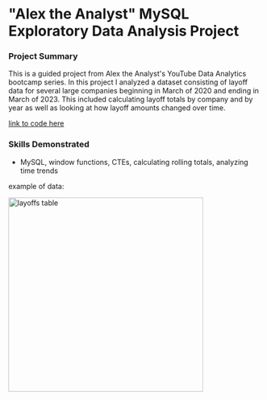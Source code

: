 # "Alex the Analyst" MySQL Exploratory Data Analysis Project
### Project Summary
This is a guided project from Alex the Analyst's YouTube Data Analytics bootcamp series. In this project I analyzed a dataset consisting of layoff data for several large companies beginning in March of 2020 and ending in March of 2023. This included calculating layoff totals
by company and by year as well as looking at how layoff amounts changed over time. 


[link to code here](MySQL%20Exploratory%20Data%20Analysis%20Project.sql)

### Skills Demonstrated
- MySQL, window functions, CTEs, calculating rolling totals, analyzing time trends

example of data:


<img width="386" alt="layoffs table" src="https://github.com/user-attachments/assets/8b178b10-6ad1-4db0-a8b2-1e594214de52">
